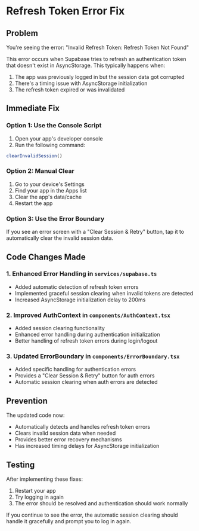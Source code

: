 # Refresh Token Error Fix

## Problem
You're seeing the error: "Invalid Refresh Token: Refresh Token Not Found"

This error occurs when Supabase tries to refresh an authentication token that doesn't exist in AsyncStorage. This typically happens when:

1. The app was previously logged in but the session data got corrupted
2. There's a timing issue with AsyncStorage initialization
3. The refresh token expired or was invalidated

## Immediate Fix

### Option 1: Use the Console Script
1. Open your app's developer console
2. Run the following command:
```javascript
clearInvalidSession()
```

### Option 2: Manual Clear
1. Go to your device's Settings
2. Find your app in the Apps list
3. Clear the app's data/cache
4. Restart the app

### Option 3: Use the Error Boundary
If you see an error screen with a "Clear Session & Retry" button, tap it to automatically clear the invalid session data.

## Code Changes Made

### 1. Enhanced Error Handling in `services/supabase.ts`
- Added automatic detection of refresh token errors
- Implemented graceful session clearing when invalid tokens are detected
- Increased AsyncStorage initialization delay to 200ms

### 2. Improved AuthContext in `components/AuthContext.tsx`
- Added session clearing functionality
- Enhanced error handling during authentication initialization
- Better handling of refresh token errors during login/logout

### 3. Updated ErrorBoundary in `components/ErrorBoundary.tsx`
- Added specific handling for authentication errors
- Provides a "Clear Session & Retry" button for auth errors
- Automatic session clearing when auth errors are detected

## Prevention

The updated code now:
- Automatically detects and handles refresh token errors
- Clears invalid session data when needed
- Provides better error recovery mechanisms
- Has increased timing delays for AsyncStorage initialization

## Testing

After implementing these fixes:
1. Restart your app
2. Try logging in again
3. The error should be resolved and authentication should work normally

If you continue to see the error, the automatic session clearing should handle it gracefully and prompt you to log in again. 